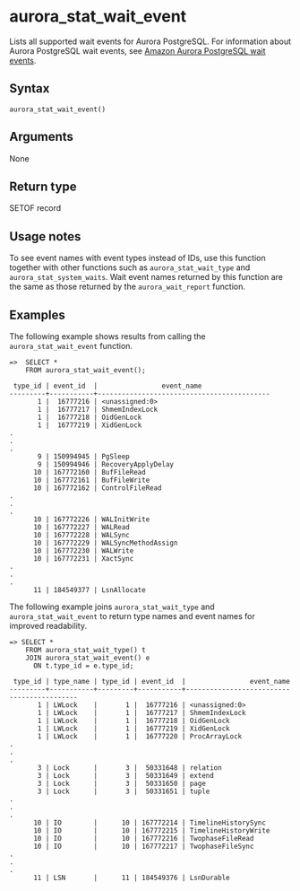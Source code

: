 # aurora\_stat\_wait\_event<a name="aurora_stat_wait_event"></a>

Lists all supported wait events for Aurora PostgreSQL\. For information about Aurora PostgreSQL wait events, see [Amazon Aurora PostgreSQL wait events](AuroraPostgreSQL.Reference.Waitevents.md)\.

## Syntax<a name="aurora_stat_wait_event-syntax"></a>

 

```
aurora_stat_wait_event()
```

## Arguments<a name="aurora_stat_wait_event-arguments"></a>

None

## Return type<a name="aurora_stat_wait_event-return-type"></a>

SETOF record

## Usage notes<a name="aurora_stat_wait_event-usage-notes"></a>

To see event names with event types instead of IDs, use this function together with other functions such as `aurora_stat_wait_type` and `aurora_stat_system_waits`\. Wait event names returned by this function are the same as those returned by the `aurora_wait_report` function\.

## Examples<a name="aurora_stat_wait_event-examples"></a>

The following example shows results from calling the `aurora_stat_wait_event` function\.

```
=>  SELECT * 
    FROM aurora_stat_wait_event();
    
 type_id | event_id  |                event_name
---------+-----------+-------------------------------------------
       1 |  16777216 | <unassigned:0>
       1 |  16777217 | ShmemIndexLock
       1 |  16777218 | OidGenLock
       1 |  16777219 | XidGenLock
.
.
.
       9 | 150994945 | PgSleep
       9 | 150994946 | RecoveryApplyDelay
      10 | 167772160 | BufFileRead
      10 | 167772161 | BufFileWrite
      10 | 167772162 | ControlFileRead
.
.
.
      10 | 167772226 | WALInitWrite
      10 | 167772227 | WALRead
      10 | 167772228 | WALSync
      10 | 167772229 | WALSyncMethodAssign
      10 | 167772230 | WALWrite
      10 | 167772231 | XactSync
.
.
.
      11 | 184549377 | LsnAllocate
```

The following example joins `aurora_stat_wait_type` and `aurora_stat_wait_event` to return type names and event names for improved readability\.

```
=> SELECT *
    FROM aurora_stat_wait_type() t 
    JOIN aurora_stat_wait_event() e 
      ON t.type_id = e.type_id; 

 type_id | type_name | type_id | event_id  |                event_name
---------+-----------+---------+-----------+-------------------------------------------
       1 | LWLock    |       1 |  16777216 | <unassigned:0>
       1 | LWLock    |       1 |  16777217 | ShmemIndexLock
       1 | LWLock    |       1 |  16777218 | OidGenLock
       1 | LWLock    |       1 |  16777219 | XidGenLock
       1 | LWLock    |       1 |  16777220 | ProcArrayLock
.
.
.
       3 | Lock      |       3 |  50331648 | relation
       3 | Lock      |       3 |  50331649 | extend
       3 | Lock      |       3 |  50331650 | page
       3 | Lock      |       3 |  50331651 | tuple
.
.
.
      10 | IO        |      10 | 167772214 | TimelineHistorySync
      10 | IO        |      10 | 167772215 | TimelineHistoryWrite
      10 | IO        |      10 | 167772216 | TwophaseFileRead
      10 | IO        |      10 | 167772217 | TwophaseFileSync
.
.
.
      11 | LSN       |      11 | 184549376 | LsnDurable
```